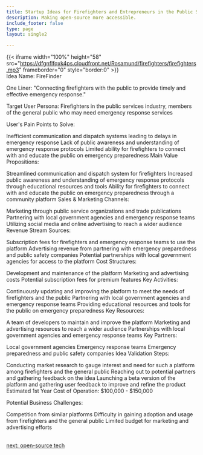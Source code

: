 ```yaml
---
title: Startup Ideas for Firefighters and Entrepreneurs in the Public Services  Industry
description: Making open-source more accessible.
include_footer: false
type: page
layout: single2

---
```


{{< iframe width="100%" height="58" src="https://dfgnflfqxk4ps.cloudfront.net/Rosamund/firefighters/firefighters.mp3" frameborder="0" style="border:0" >}}<br>
Idea Name: FireFinder

One Liner: "Connecting firefighters with the public to provide timely and effective emergency response."

Target User Persona: Firefighters in the public services industry, members of the general public who may need emergency response services

User's Pain Points to Solve:

Inefficient communication and dispatch systems leading to delays in emergency response
Lack of public awareness and understanding of emergency response protocols
Limited ability for firefighters to connect with and educate the public on emergency preparedness
Main Value Propositions:

Streamlined communication and dispatch system for firefighters
Increased public awareness and understanding of emergency response protocols through educational resources and tools
Ability for firefighters to connect with and educate the public on emergency preparedness through a community platform
Sales & Marketing Channels:

Marketing through public service organizations and trade publications
Partnering with local government agencies and emergency response teams
Utilizing social media and online advertising to reach a wider audience
Revenue Stream Sources:

Subscription fees for firefighters and emergency response teams to use the platform
Advertising revenue from partnering with emergency preparedness and public safety companies
Potential partnerships with local government agencies for access to the platform
Cost Structures:

Development and maintenance of the platform
Marketing and advertising costs
Potential subscription fees for premium features
Key Activities:

Continuously updating and improving the platform to meet the needs of firefighters and the public
Partnering with local government agencies and emergency response teams
Providing educational resources and tools for the public on emergency preparedness
Key Resources:

A team of developers to maintain and improve the platform
Marketing and advertising resources to reach a wider audience
Partnerships with local government agencies and emergency response teams
Key Partners:

Local government agencies
Emergency response teams
Emergency preparedness and public safety companies
Idea Validation Steps:

Conducting market research to gauge interest and need for such a platform among firefighters and the general public
Reaching out to potential partners and gathering feedback on the idea
Launching a beta version of the platform and gathering user feedback to improve and refine the product
Estimated 1st Year Cost of Operation: $100,000 - $150,000

Potential Business Challenges:

Competition from similar platforms
Difficulty in gaining adoption and usage from firefighters and the general public
Limited budget for marketing and advertising efforts

<br>
<a href="https://workdojos.com/firefighters/tech">next: open-source tech</a>
</p>
